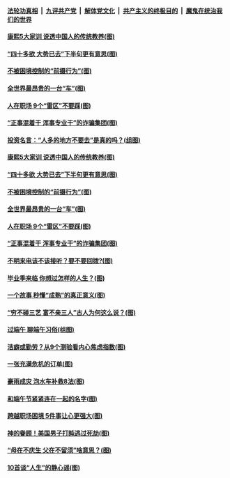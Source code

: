

####  [法轮功真相](../../../../basic/blob/master/README.md?t=06280402) &nbsp;|&nbsp; [九评共产党](../../../../9ping.md/blob/master/README.md?t=06280402) &nbsp;|&nbsp; [解体党文化](../../../../jtdwh.md/blob/master/README.md?t=06280402)  &nbsp;|&nbsp; [共产主义的终极目的](../../../../gczydzjmd.md/blob/master/README.md?t=06280402) &nbsp;|&nbsp; [魔鬼在统治我们的世界](../../../../mgztzwmdsj.md/blob/master/README.md?t=06280402) 

#### [康熙5大家训 说透中国人的传统教养(图)](../pages/p8/937696.md?t=06280402) 

#### [“四十多欲 大势已去”下半句更有意思(图)](../pages/p8/937811.md?t=06280402) 

#### [不被困境控制的“前摄行为”(图)](../pages/p8/937145.md?t=06280402) 

#### [全世界最昂贵的一台“车”(图)](../pages/p8/937477.md?t=06280402) 

#### [人在职场 9个“雷区”不要踩(图)](../pages/p8/937766.md?t=06280402) 

#### [“正事混着干 浑事专业干”的诈骗集团(图)](../pages/p8/937732.md?t=06280402) 

#### [投资名言：“人多的地方不要去”是真的吗？(组图)](../pages/p8/937855.md?t=06280402) 

#### [康熙5大家训 说透中国人的传统教养(图)](../pages/p8/937696.md?t=06280402) 

#### [“四十多欲 大势已去”下半句更有意思(图)](../pages/p8/937811.md?t=06280402) 

#### [不被困境控制的“前摄行为”(图)](../pages/p8/937145.md?t=06280402) 

#### [全世界最昂贵的一台“车”(图)](../pages/p8/937477.md?t=06280402) 

#### [人在职场 9个“雷区”不要踩(图)](../pages/p8/937766.md?t=06280402) 

#### [“正事混着干 浑事专业干”的诈骗集团(图)](../pages/p8/937732.md?t=06280402) 

#### [不明来电该不该接听？要不要回拨?(图)](../pages/p8/936929.md?t=06280402) 

#### [毕业季来临 你想过怎样的人生？(图)](../pages/p8/937661.md?t=06280402) 

#### [一个故事 秒懂“成熟”的真正意义(图)](../pages/p8/936405.md?t=06280402) 

#### [“穷不碰三艺 富不亲三人”古人为何这么说？(图)](../pages/p8/937602.md?t=06280402) 

#### [过端午 聊端午习俗(组图)](../pages/p8/937246.md?t=06280402) 

#### [洁癖或勤劳？从9个测验看内心焦虑指数(图)](../pages/p8/937558.md?t=06280402) 

#### [一张充满危机的订单(图)](../pages/p8/936981.md?t=06280402) 

#### [豪雨成灾 泡水车补救8法(图)](../pages/p8/937526.md?t=06280402) 

#### [和端午节紧紧连在一起的名字(图)](../pages/p8/937448.md?t=06280402) 

#### [跨越职场困境 5件事让心更强大(图)](../pages/p8/937375.md?t=06280402) 

#### [神的眷顾！美国男子打盹逃过死劫(图)](../pages/p8/936985.md?t=06280402) 

#### [“母在不庆生 父在不留须”啥意思？(图)](../pages/p8/937234.md?t=06280402) 

#### [10首谈“人生”的静心谣(图)](../pages/p8/936965.md?t=06280402) 

